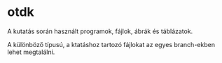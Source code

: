 # otdk
A kutatás során használt programok, fájlok, ábrák és táblázatok.

A különböző típusú, a ktatáshoz tartozó fájlokat az egyes branch-ekben lehet megtalálni.
